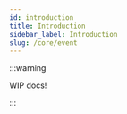 ```yaml
---
id: introduction
title: Introduction
sidebar_label: Introduction
slug: /core/event
---
```


:::warning

WIP docs!

:::
